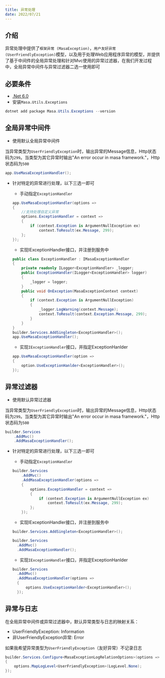 ```yaml
---
title: 异常处理
date: 2022/07/21
---
```


## 介绍

异常处理中提供了`框架异常 (MasaException)`，`用户友好异常 (UserFriendlyException)`模型，以及用于处理Web应用程序异常的模型，并提供了基于中间件的全局异常处理和针对Mvc使用的异常过滤器，在我们开发过程中，全局异常中间件与异常过滤器二选一使用即可

## 必要条件

* [.Net 6.0](https://dotnet.microsoft.com/zh-cn/download/dotnet/6.0)
* 安装`Masa.Utils.Exceptions`

``` C#
dotnet add package Masa.Utils.Exceptions --version
```

## 全局异常中间件

* 使用默认全局异常中间件

当异常类型为`UserFriendlyException`时，输出异常的Message信息，Http状态码为`299`。当类型为其它异常时输出"An error occur in masa framework."，Http状态码为`500`

``` C#
app.UseMasaExceptionHandler();
```

* 针对特定的异常进行处理，以下三选一即可
  * 手动指定`ExceptionHandler`
  
  ``` C#
  app.UseMasaExceptionHandler(options =>
  {
      //支持处理自定义异常
      options.ExceptionHandler = context =>
      {
          if (context.Exception is ArgumentNullException ex)
              context.ToResult(ex.Message, 299);
      };
  });
  ```

  * 实现IExceptionHandler接口，并注册到服务中

  ``` C#
  public class ExceptionHandler : IMasaExceptionHandler
  {
      private readonly ILogger<ExceptionHandler> _logger;
      public ExceptionHandler(ILogger<ExceptionHandler> logger)
      {
          _logger = logger;
      }
      public void OnException(MasaExceptionContext context)
      {
          if (context.Exception is ArgumentNullException)
          {
              _logger.LogWarning(context.Message);
              context.ToResult(context.Exception.Message, 299);
          }
      }
  }
  builder.Services.AddSingleton<ExceptionHandler>();
  app.UseMasaExceptionHandler();
  ```
  
  * 实现`IExceptionHandler`接口，并指定ExceptionHanlder

  ``` C#
  app.UseMasaExceptionHandler(option =>
  {
      option.UseExceptionHanlder<ExceptionHandler>();
  });
  ```

## 异常过滤器

* 使用默认异常过滤器

当异常类型为`UserFriendlyException`时，输出异常的Message信息，Http状态码为`299`。当类型为其它异常时输出"An error occur in masa framework."，Http状态码为`500`

``` C#
builder.Services
    .AddMvc()
    .AddMasaExceptionHandler();
```

* 针对特定的异常进行处理，以下三选一即可
  * 手动指定`ExceptionHandler`
  
  ``` C#
  builder.Services
      .AddMvc()
      .AddMasaExceptionHandler(options =>
      {
          options.ExceptionHandler = context =>
          {
              if (context.Exception is ArgumentNullException ex)
                  context.ToResult(ex.Message, 299);
          };
      });
  ```

  * 实现IExceptionHandler接口，并注册到服务中

  ``` C#
  builder.Services.AddSingleton<ExceptionHandler>();
  
  builder.Services
    .AddMvc()
    .AddMasaExceptionHandler();
  ``` 

  * 实现`IExceptionHandler`接口，并指定ExceptionHanlder

  ``` C#
  builder.Services
    .AddMvc()
    .AddMasaExceptionHandler(options =>
    {
        options.UseExceptionHanlder<ExceptionHandler>();
    });
  ```

## 异常与日志

在全局异常中间件或异常过滤器中，默认异常类型与日志的映射关系：

* UserFriendlyException: Information
* 非UserFriendlyException异常: Error

如果我希望异常类型为`UserFriendlyException`（友好异常）不记录日志

  ``` C#
  builder.Services.Configure<MasaExceptionLogRelationOptions>(options =>
  {
      options.MapLogLevel<UserFriendlyException>(LogLevel.None);
  });
  ```